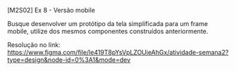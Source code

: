 [M2S02] Ex 8 - Versão mobile

Busque desenvolver um protótipo da tela simplificada para um frame mobile, utilize dos mesmos componentes construídos anteriormente.

Resolução no link: https://www.figma.com/file/le419T8pYsVpLZOUieAhGx/atividade-semana2?type=design&node-id=0%3A1&mode=dev